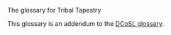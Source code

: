 The glossary for Tribal Tapestry

This glossary is an addendum to the [DCoSL glossary](https://github.com/wds4/DCoSL/tree/main/glossary).
